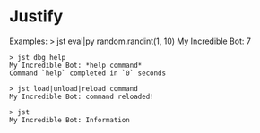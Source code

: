 # Justify

Examples:
    > jst eval|py random.randint(1, 10)
    My Incredible Bot: 7

    > jst dbg help
    My Incredible Bot: *help command*
    Command `help` completed in `0` seconds

    > jst load|unload|reload command
    My Incredible Bot: command reloaded!

    > jst
    My Incredible Bot: Information
